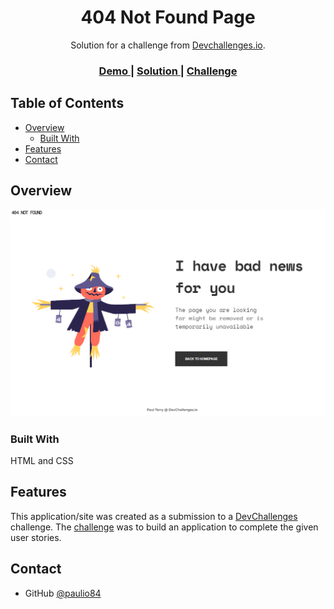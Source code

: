 <!-- Please update value in the {}  -->

<h1 align="center">404 Not Found Page</h1>

<div align="center">
   Solution for a challenge from  <a href="http://devchallenges.io" target="_blank">Devchallenges.io</a>.
</div>

<div align="center">
  <h3>
    <a href="https://404-not-found.paulio.vercel.app/">
      Demo
    </a>
    <span> | </span>
    <a href="https://github.com/paulio84/404NotFound">
      Solution
    </a>
    <span> | </span>
    <a href="https://devchallenges.io/solutions/zsHIu8tgYlH9cSi9PSu5">
      Challenge
    </a>
  </h3>
</div>

<!-- TABLE OF CONTENTS -->

## Table of Contents

- [Overview](#overview)
  - [Built With](#built-with)
- [Features](#features)
- [Contact](#contact)

<!-- OVERVIEW -->

## Overview

![screenshot](https://github.com/paulio84/404NotFound/blob/main/src/assets/images/Screenshot.PNG)

### Built With

HTML and CSS

## Features

This application/site was created as a submission to a [DevChallenges](https://devchallenges.io/challenges) challenge. The [challenge](https://devchallenges.io/challenges/wBunSb7FPrIepJZAg0sY) was to build an application to complete the given user stories.

## Contact

- GitHub [@paulio84](https://github.com/paulio84)
